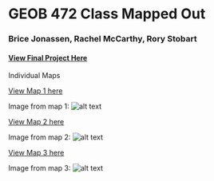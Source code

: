 # GEOB 472 Class Mapped Out
### Brice Jonassen, Rachel McCarthy, Rory Stobart

#### [View Final Project Here](https://bricewj.github.io/472FinalProject/HomePage.html)

Individual Maps

[View Map 1 here](https://bricewj.github.io/472FinalProject/index.html)

Image from map 1:
![alt text](https://github.com/UBC-GEOB472-Spring2021/BriceJ-Exploratory-Lab-2-Interactive-mapping/blob/main/Four%20Corners.png "Four Corners")

[View Map 2 here](https://bricewj.github.io/472FinalProject/PointsOfInterest.html)

Image from map 2:
![alt text](https://github.com/UBC-GEOB472-Spring2021/BriceJ-Exploratory-Lab-2-Interactive-mapping/blob/main/Four%20Corners.png "Four Corners")

[View Map 3 here](https://bricewj.github.io/472FinalProject/index.html)

Image from map 3:
![alt text](https://github.com/UBC-GEOB472-Spring2021/BriceJ-Exploratory-Lab-2-Interactive-mapping/blob/main/Four%20Corners.png "Four Corners")


